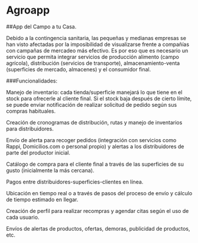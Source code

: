 # Agroapp

##App del Campo a tu Casa.

Debido a la contingencia sanitaria, las pequeñas y medianas empresas se han visto afectadas por la imposibilidad de visualizarse frente a compañías con campañas de mercadeo más efectivo. Es por eso que es necesario un servicio que permita integrar servicios de producción alimento (campo agrícola), distribución (servicios de transporte), almacenamiento-venta (superficies de mercado, almacenes) y el consumidor final.

###Funcionalidades:

Manejo de inventario: cada tienda/superficie manejará lo que tiene en el stock para ofrecerle al cliente final. Si el stock baja después de cierto límite, se puede enviar notificación de realizar solicitud de pedido según sus compras habituales.

Creación de cronogramas de distribución, rutas y manejo de inventarios para distribuidores.

Envío de alerta para recoger pedidos (integración con servicios como Rappi, Domicilios.com o personal propio) y alertas a los distribuidores de parte del productor inicial.

Catálogo de compra para el cliente final a través de las superficies de su gusto (inicialmente la más cercana).

Pagos entre distribuidores-superficies-clientes en línea.

Ubicación en tiempo real o a través de pasos del proceso de envío y cálculo de tiempo estimado en llegar.

Creación de perfil para realizar recompras y agendar citas según el uso de cada usuario.

Envíos de alertas de productos, ofertas, demoras, publicidad de productos, etc.
